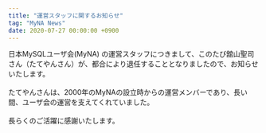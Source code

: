 ```yaml
---
title: "運営スタッフに関するお知らせ"
tag: "MyNA News"
date: 2020-07-27 00:00:00 +0900
---
```


日本MySQLユーザ会(MyNA) の運営スタッフにつきまして、このたび舘山聖司さん（たてやんさん）が、都合により退任することとなりましたので、お知らせいたします。<br>
<br>
たてやんさんは、2000年のMyNAの設立時からの運営メンバーであり、長い間、ユーザ会の運営を支えてくれていました。<br>
<br>
長らくのご活躍に感謝いたします。<br>
<br>
